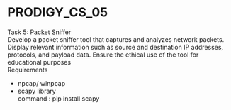 # PRODIGY_CS_05
Task 5: Packet Sniffer
<br>
Develop a packet sniffer tool that captures and analyzes network packets. Display relevant information such as source and destination IP addresses, protocols, and payload data. Ensure the ethical use of the tool for educational purposes
<br>
Requirements
* npcap/ winpcap <br>
* scapy library <br>
  command : pip install scapy
